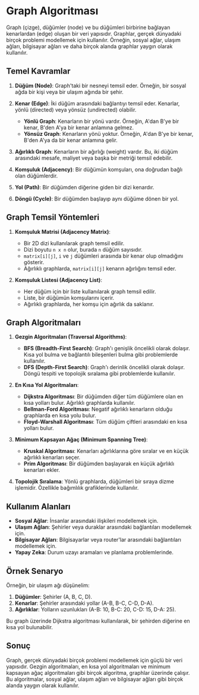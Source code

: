 # Graph Algoritması

Graph (çizge), düğümler (node) ve bu düğümleri birbirine bağlayan kenarlardan (edge) oluşan bir veri yapısıdır. Graphlar, gerçek dünyadaki birçok problemi modellemek için kullanılır. Örneğin, sosyal ağlar, ulaşım ağları, bilgisayar ağları ve daha birçok alanda graphlar yaygın olarak kullanılır.

## Temel Kavramlar

1. **Düğüm (Node)**: Graph'taki bir nesneyi temsil eder. Örneğin, bir sosyal ağda bir kişi veya bir ulaşım ağında bir şehir.

2. **Kenar (Edge)**: İki düğüm arasındaki bağlantıyı temsil eder. Kenarlar, yönlü (directed) veya yönsüz (undirected) olabilir.
   - **Yönlü Graph**: Kenarların bir yönü vardır. Örneğin, A'dan B'ye bir kenar, B'den A'ya bir kenar anlamına gelmez.
   - **Yönsüz Graph**: Kenarların yönü yoktur. Örneğin, A'dan B'ye bir kenar, B'den A'ya da bir kenar anlamına gelir.

3. **Ağırlıklı Graph**: Kenarların bir ağırlığı (weight) vardır. Bu, iki düğüm arasındaki mesafe, maliyet veya başka bir metriği temsil edebilir.

4. **Komşuluk (Adjacency)**: Bir düğümün komşuları, ona doğrudan bağlı olan düğümlerdir.

5. **Yol (Path)**: Bir düğümden diğerine giden bir dizi kenardır.

6. **Döngü (Cycle)**: Bir düğümden başlayıp aynı düğüme dönen bir yol.

## Graph Temsil Yöntemleri

1. **Komşuluk Matrisi (Adjacency Matrix)**:
   - Bir 2D dizi kullanılarak graph temsil edilir.
   - Dizi boyutu `n x n` olur, burada `n` düğüm sayısıdır.
   - `matrix[i][j]`, `i` ve `j` düğümleri arasında bir kenar olup olmadığını gösterir.
   - Ağırlıklı graphlarda, `matrix[i][j]` kenarın ağırlığını temsil eder.

2. **Komşuluk Listesi (Adjacency List)**:
   - Her düğüm için bir liste kullanılarak graph temsil edilir.
   - Liste, bir düğümün komşularını içerir.
   - Ağırlıklı graphlarda, her komşu için ağırlık da saklanır.

## Graph Algoritmaları

1. **Gezgin Algoritmaları (Traversal Algorithms)**:
   - **BFS (Breadth-First Search)**: Graph'ı genişlik öncelikli olarak dolaşır. Kısa yol bulma ve bağlantılı bileşenleri bulma gibi problemlerde kullanılır.
   - **DFS (Depth-First Search)**: Graph'ı derinlik öncelikli olarak dolaşır. Döngü tespiti ve topolojik sıralama gibi problemlerde kullanılır.

2. **En Kısa Yol Algoritmaları**:
   - **Dijkstra Algoritması**: Bir düğümden diğer tüm düğümlere olan en kısa yolları bulur. Ağırlıklı graphlarda kullanılır.
   - **Bellman-Ford Algoritması**: Negatif ağırlıklı kenarların olduğu graphlarda en kısa yolu bulur.
   - **Floyd-Warshall Algoritması**: Tüm düğüm çiftleri arasındaki en kısa yolları bulur.

3. **Minimum Kapsayan Ağaç (Minimum Spanning Tree)**:
   - **Kruskal Algoritması**: Kenarları ağırlıklarına göre sıralar ve en küçük ağırlıklı kenarları seçer.
   - **Prim Algoritması**: Bir düğümden başlayarak en küçük ağırlıklı kenarları ekler.

4. **Topolojik Sıralama**: Yönlü graphlarda, düğümleri bir sıraya dizme işlemidir. Özellikle bağımlılık grafiklerinde kullanılır.

## Kullanım Alanları

- **Sosyal Ağlar**: İnsanlar arasındaki ilişkileri modellemek için.
- **Ulaşım Ağları**: Şehirler veya duraklar arasındaki bağlantıları modellemek için.
- **Bilgisayar Ağları**: Bilgisayarlar veya router'lar arasındaki bağlantıları modellemek için.
- **Yapay Zeka**: Durum uzayı aramaları ve planlama problemlerinde.

## Örnek Senaryo

Örneğin, bir ulaşım ağı düşünelim:

1. **Düğümler**: Şehirler (A, B, C, D).
2. **Kenarlar**: Şehirler arasındaki yollar (A-B, B-C, C-D, D-A).
3. **Ağırlıklar**: Yolların uzunlukları (A-B: 10, B-C: 20, C-D: 15, D-A: 25).

Bu graph üzerinde Dijkstra algoritması kullanılarak, bir şehirden diğerine en kısa yol bulunabilir.

## Sonuç

Graph, gerçek dünyadaki birçok problemi modellemek için güçlü bir veri yapısıdır. Gezgin algoritmaları, en kısa yol algoritmaları ve minimum kapsayan ağaç algoritmaları gibi birçok algoritma, graphlar üzerinde çalışır. Bu algoritmalar, sosyal ağlar, ulaşım ağları ve bilgisayar ağları gibi birçok alanda yaygın olarak kullanılır.
